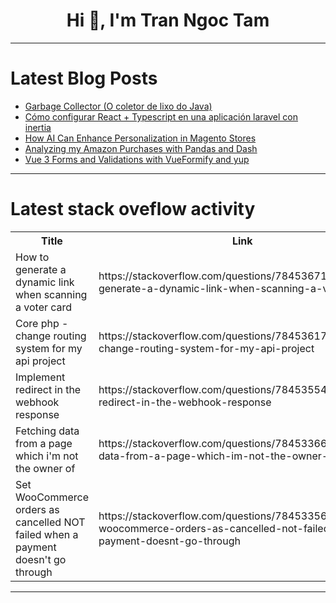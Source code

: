 <h1 align="center">Hi 👋, I'm Tran Ngoc Tam</h1>

---

# Latest Blog Posts 
<!-- BLOG-POST-LIST:START -->
- [Garbage Collector &lpar;O coletor de lixo do Java&rpar;](https://dev.to/alexreis/garbage-collector-o-coletor-de-lixo-do-java-4gdm)
- [Cómo configurar React + Typescript en una aplicación laravel con inertia](https://dev.to/hernanarica/como-configurar-react-typescript-en-una-aplicacion-laravel-con-inertia-5an6)
- [How AI Can Enhance Personalization in Magento Stores](https://dev.to/rimiweb/how-ai-can-enhance-personalization-in-magento-stores-20kp)
- [Analyzing my Amazon Purchases with Pandas and Dash](https://dev.to/mauricebrg/analyzing-my-amazon-purchases-with-pandas-and-dash-gh9)
- [Vue 3 Forms and Validations with VueFormify and yup](https://dev.to/mateenagy/vue-3-forms-and-validations-with-vueformify-and-yup-50e6)
<!-- BLOG-POST-LIST:END -->

---

# Latest stack oveflow activity
<table>
  <tr><th>Title</th><th>Link</th></tr>
  <!-- STACKOVERFLOW:START --><tr><td>How to generate a dynamic link when scanning a voter card</td><td>https://stackoverflow.com/questions/78453671/how-to-generate-a-dynamic-link-when-scanning-a-voter-card</td></tr><tr><td>Core php - change routing system for my api project</td><td>https://stackoverflow.com/questions/78453617/core-php-change-routing-system-for-my-api-project</td></tr><tr><td>Implement redirect in the webhook response</td><td>https://stackoverflow.com/questions/78453554/implement-redirect-in-the-webhook-response</td></tr><tr><td>Fetching data from a page which i&#39;m not the owner of</td><td>https://stackoverflow.com/questions/78453366/fetching-data-from-a-page-which-im-not-the-owner-of</td></tr><tr><td>Set WooCommerce orders as cancelled NOT failed when a payment doesn&#39;t go through</td><td>https://stackoverflow.com/questions/78453356/set-woocommerce-orders-as-cancelled-not-failed-when-a-payment-doesnt-go-through</td></tr><!-- STACKOVERFLOW:END -->
</table>

---


